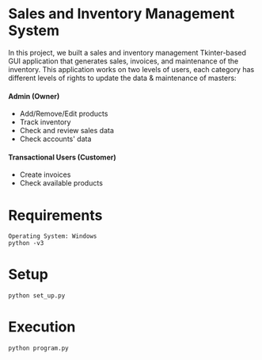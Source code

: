 # Sales and Inventory Management System

In this project, we built a sales and inventory management Tkinter-based GUI application that generates sales, invoices, and maintenance of the inventory. This application works on two levels of users, each category has different levels of rights to update the data & maintenance of masters:

#### Admin (Owner)
*	Add/Remove/Edit products
*	Track inventory
*	Check and review sales data
*	Check accounts' data

#### Transactional Users (Customer)
*	Create invoices
*	Check available products

# Requirements
```
Operating System: Windows
python -v3
```

# Setup 
```
python set_up.py
```

# Execution
```
python program.py
```
